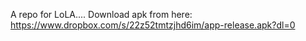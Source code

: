 A repo for LoLA.... Download apk from here: https://www.dropbox.com/s/22z52tmtzjhd6im/app-release.apk?dl=0
